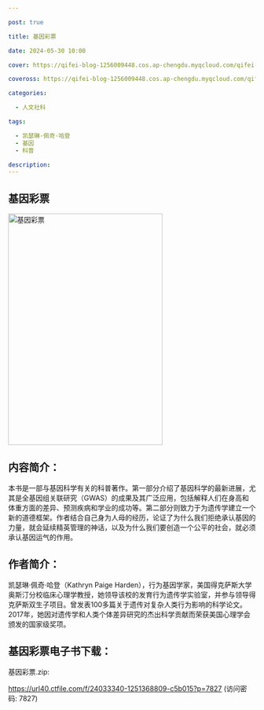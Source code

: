 ```yaml
---

post: true

title: 基因彩票

date: 2024-05-30 10:00

cover: https://qifei-blog-1256009448.cos.ap-chengdu.myqcloud.com/qifei-blog/64bf881e1ddac507ccec6914.jpg

coveross: https://qifei-blog-1256009448.cos.ap-chengdu.myqcloud.com/qifei-blog/64bf881e1ddac507ccec6914.jpg

categories:

  - 人文社科

tags:

  - 凯瑟琳·佩奇·哈登
  - 基因
  - 科普

description:
---
```


## 基因彩票

<img alt="基因彩票" class="aligncenter loaded" data-was-processed="true" decoding="async" fetchpriority="high" height="471" src="https://qifei-blog-1256009448.cos.ap-chengdu.myqcloud.com/qifei-blog/64bf881e1ddac507ccec6914.jpg" style="cursor: zoom-in;" width="314"/>

## 内容简介：

本书是一部与基因科学有关的科普著作。第一部分介绍了基因科学的最新进展，尤其是全基因组关联研究（GWAS）的成果及其广泛应用，包括解释人们在身高和体重方面的差异、预测疾病和学业的成功等。第二部分则致力于为遗传学建立一个新的道德框架。作者结合自己身为人母的经历，论证了为什么我们拒绝承认基因的力量，就会延续精英管理的神话，以及为什么我们要创造一个公平的社会，就必须承认基因运气的作用。

## 作者简介：

凯瑟琳·佩奇·哈登（Kathryn Paige Harden），行为基因学家，美国得克萨斯大学奥斯汀分校临床心理学教授，她领导该校的发育行为遗传学实验室，并参与领导得克萨斯双生子项目。曾发表100多篇关于遗传对复杂人类行为影响的科学论文。2017年，她因对遗传学和人类个体差异研究的杰出科学贡献而荣获美国心理学会颁发的国家级奖项。

## 基因彩票电子书下载：

基因彩票.zip: 

https://url40.ctfile.com/f/24033340-1251368809-c5b015?p=7827 (访问密码: 7827)
